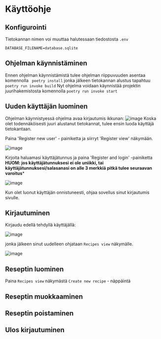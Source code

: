 # Käyttöohje

## Konfigurointi
Tietokannan nimen voi muuttaa halutessaan tiedostosta ```.env```
```
DATABASE_FILENAME=database.sqlite
```

## Ohjelman käynnistäminen
Ennen ohjelman käynnistämistä tulee ohjelman riippuvuuden asentaa komennolla
``` poetry install```
jonka jälkeen tietokannan alustus tapahtuu
```poetry run invoke build```
Nyt ohjelma voidaan käynnistää projektin juurihakemistosta komennolla
```poetry run invoke start```


## Uuden käyttäjän luominen
Ohjelman käynnistyessä ohjelma avaa kirjautumis ikkunan:
![image](https://user-images.githubusercontent.com/67758940/117035221-b999a880-ad0c-11eb-9ec9-98b2a4583a8f.png)
Koska olet todennäköisesti juuri alustanut tietokannat, tulee ensin luoda käyttäjä tietokantaan.

Paina 'Register new user' - painiketta ja siirryt 'Register view' näkymään.

![image](https://user-images.githubusercontent.com/67758940/117035534-185f2200-ad0d-11eb-9bc4-a25236c2662d.png)

Kirjoita haluamasi käyttäjätunnus ja paina 'Register and login' -painiketta
**HUOM: jos käyttäjätunnuksesi ei ole uniikki, tai käyttäjätunnuksesi/salasanasi on alle 3 merkkiä pitkä tulee seuraavan varoitus***

![image](https://user-images.githubusercontent.com/67758940/117035794-6bd17000-ad0d-11eb-82ca-c9cdc8870473.png)

Kun olet luonut käyttäjän onnistuneesti, ohjaa sovellus sinut kirjautumis sivulle.


## Kirjautuminen
Kirjaudu edellä tehdyllä käyttäjällä:

![image](https://user-images.githubusercontent.com/67758940/117036013-a63b0d00-ad0d-11eb-8eb8-d43f3f9c6fe4.png)

jonka jälkeen sinut uudelleen ohjataan ```Recipes view``` näkymälle.

![image](https://user-images.githubusercontent.com/67758940/117036100-c10d8180-ad0d-11eb-8b30-6f09ed1df6d6.png)


## Reseptin luominen
Paina ```Recipes view``` näkymästä ```Create new recipe``` - näppäintä


## Reseptin muokkaaminen

## Reseptin poistaminen

## Ulos kirjautuminen
